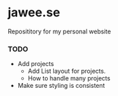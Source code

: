# jawee.se
Reposititory for my personal website


### TODO
- Add projects
  - Add List layout for projects.
  - How to handle many projects
- Make sure styling is consistent
